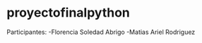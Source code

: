 # proyectofinalpython

Participantes:
    -Florencia Soledad Abrigo
    -Matias Ariel Rodriguez
    
